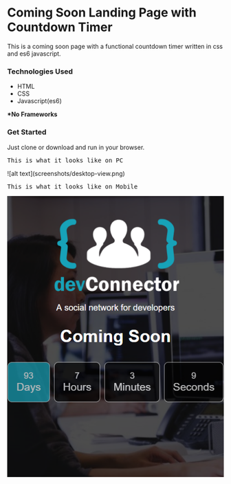 <h1> Coming Soon Landing Page with Countdown Timer </h1>
<p>This is a coming soon page with a functional countdown timer written in css and es6 javascript.</p>

<h3>Technologies Used</h3>
<ul>
<li>HTML</li>
<li>CSS</li>
<li>Javascript(es6)</li>
</ul>
<p><strong>*No Frameworks</strong></p>

<h3>Get Started</h3>
Just clone or download and run in your browser.
<br>
<pre>This is what it looks like on PC</pre>
![alt text](screenshots/desktop-view.png)

<pre>This is what it looks like on Mobile</pre>
![alt text](screenshots/mobile-view.png)
